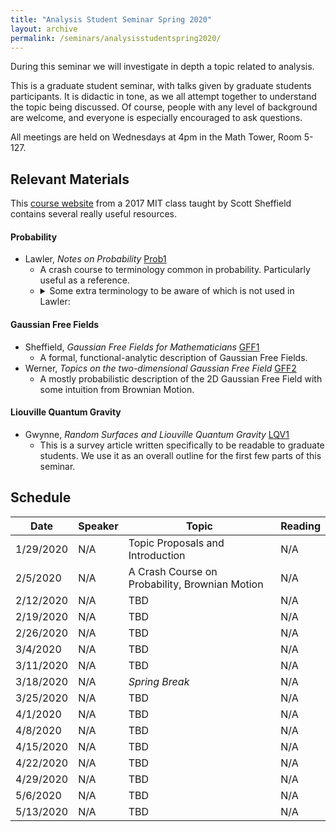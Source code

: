 ```yaml
---
title: "Analysis Student Seminar Spring 2020"
layout: archive
permalink: /seminars/analysisstudentspring2020/
---
```


During this seminar we will investigate in depth a topic related to analysis.  

This is a graduate student seminar, with talks given by graduate students participants.  It is didactic in tone, as we all attempt together to understand the topic being discussed.  Of course, people with any level of background are welcome, and everyone is especially encouraged to ask questions.

All meetings are held on Wednesdays at 4pm in the Math Tower, Room 5-127.

## Relevant Materials

This [course website](http://math.mit.edu/~sheffield/fall2017math177.html) from a 2017 MIT class taught by Scott Sheffield contains several really useful resources.

#### Probability

  * Lawler, _Notes on Probability_ [Prob1](http://www.math.uchicago.edu/~lawler/probnotes.pdf)
    * A crash course to terminology common in probability.  Particularly useful as a reference.
    * <details> <summary> Some extra terminology to be aware of which is not used in Lawler: </summary>
      * The _law_ of a random variable is termed the _distribution_ of the random variable in Lawler - both mean the same thing.  If $f: \Omega \to X$ is a random variable with $P$ the probability measure on $\Omega$, then the _law_ of $f$ is the resulting pushforward measure on $X$.
      * If $(\Omega_1, P_1)$ and $(\Omega_2, P_2)$ are probability spaces with $f: \Omega_1 \times \Omega_2 \to X$, then the _marginal_ or _marginal distribution_ of $f$ on $\Omega_1$ is $\int_{\Omega_2} f(x,y) dP_2(y)$.
  </details>

#### Gaussian Free Fields

  * Sheffield, _Gaussian Free Fields for Mathematicians_ [GFF1](https://arxiv.org/abs/math/0312099)
    * A formal, functional-analytic description of Gaussian Free Fields.
  * Werner, _Topics on the two-dimensional Gaussian Free Field_ [GFF2](https://pdfs.semanticscholar.org/2607/b47d11a2b1758063795bb33348d9f963011d.pdf)
    * A mostly probabilistic description of the 2D Gaussian Free Field with some intuition from Brownian Motion.

#### Liouville Quantum Gravity

  * Gwynne, _Random Surfaces and Liouville Quantum Gravity_ [LQV1](https://arxiv.org/abs/1908.05573)
    * This is a survey article written specifically to be readable to graduate students.  We use it as an overall outline for the first few parts of this seminar.


## Schedule

| Date   | Speaker   | Topic      | Reading |
| ------  | ------------------ | ------------------------------------------------------------ | -------------- |
| 1/29/2020  | N/A    | Topic Proposals and Introduction | N/A |
| 2/5/2020   | N/A    | A Crash Course on Probability, Brownian Motion | N/A |
| 2/12/2020  | N/A    | TBD | N/A |
| 2/19/2020  | N/A    | TBD | N/A |
| 2/26/2020  | N/A    | TBD | N/A |
| 3/4/2020   | N/A    | TBD | N/A |
| 3/11/2020  | N/A    | TBD | N/A |
| 3/18/2020  | N/A    | _Spring Break_ | N/A |
| 3/25/2020  | N/A    | TBD | N/A |
| 4/1/2020   | N/A    | TBD | N/A |
| 4/8/2020   | N/A    | TBD | N/A |
| 4/15/2020  | N/A    | TBD | N/A |
| 4/22/2020  | N/A    | TBD | N/A |
| 4/29/2020  | N/A    | TBD | N/A |
| 5/6/2020   | N/A    | TBD | N/A |
| 5/13/2020  | N/A    | TBD | N/A |

